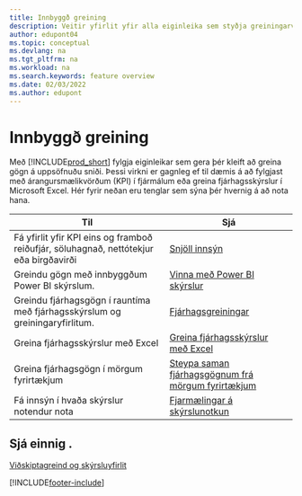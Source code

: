 ```yaml
---
title: Innbyggð greining
description: Veitir yfirlit yfir alla eiginleika sem styðja greiningarverk í vöru Business Central.
author: edupont04
ms.topic: conceptual
ms.devlang: na
ms.tgt_pltfrm: na
ms.workload: na
ms.search.keywords: feature overview
ms.date: 02/03/2022
ms.author: edupont
---
```

# Innbyggð greining

Með [!INCLUDE[prod_short](includes/prod_short.md)] fylgja eiginleikar sem gera þér kleift að greina gögn á uppsöfnuðu sniði. Þessi virkni er gagnleg ef til dæmis á að fylgjast með árangursmælikvörðum (KPI) í fjármálum eða greina fjárhagsskýrslur í Microsoft Excel. Hér fyrir neðan eru tenglar sem sýna þér hvernig á að nota hana.

| Til | Sjá |
| --- | --- |
|Fá yfirlit yfir KPI eins og framboð reiðufjár, söluhagnað, nettótekjur eða birgðavirði | [Snjöll innsýn](about-intelligent-cloud.md) |
|Greindu gögn með innbyggðum Power BI skýrslum. | [Vinna með Power BI skýrslur](across-working-with-powerbi.md) |
|Greindu fjárhagsgögn í rauntíma með fjárhagsskýrslum og greiningaryfirlitum.| [Fjárhagsgreiningar](bi.md) |
|Greina fjárhagsskýrslur með Excel | [Greina fjárhagsskýrslur með Excel](finance-analyze-excel.md) |
|Greina fjárhagsgögn í mörgum fyrirtækjum | [Steypa saman fjárhagsgögnum frá mörgum fyrirtækjum](finance-consolidated-company-reporting.md) |
|Fá innsýn í hvaða skýrslur notendur nota| [Fjarmælingar á skýrslunotkun](/dynamics365/business-central/dev-itpro/administration/telemetry-reports-trace)|

## Sjá einnig .

[Viðskiptagreind og skýrsluyfirlit](reports-use-reports.md)

[!INCLUDE[footer-include](includes/footer-banner.md)]

